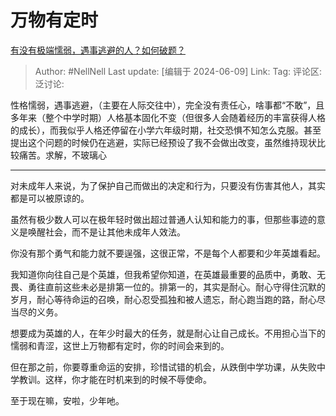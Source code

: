 # 万物有定时
[有没有极端懦弱，遇事逃避的人？如何破题？](https://www.zhihu.com/question/658396827/answer/3524867955)

> Author: #NellNell
> Last update: [编辑于 2024-06-09]
> Link:
> Tag:
> 评论区:
> 泛讨论:

性格懦弱，遇事逃避，（主要在人际交往中），完全没有责任心，啥事都“不敢”，且多年来（整个中学时期）人格基本固化不变（但很多人会随着经历的丰富获得人格的成长），而我似乎人格还停留在小学六年级时期，社交恐惧不知怎么克服。甚至提出这个问题的时候仍在逃避，实际已经预设了我不会做出改变，虽然维持现状比较痛苦。求解，不玻璃心

--------------------

对未成年人来说，为了保护自己而做出的决定和行为，只要没有伤害其他人，其实都是可以被原谅的。

虽然有极少数人可以在极年轻时做出超过普通人认知和能力的事，但那些事迹的意义是唤醒社会，而不是让其他未成年人效法。

你没有那个勇气和能力就不要逞强，这很正常，不是每个人都要和少年英雄看起。

我知道你向往自己是个英雄，但我希望你知道，在英雄最重要的品质中，勇敢、无畏、勇往直前这些未必是排第一位的。排第一的，其实是耐心。耐心守得住沉默的岁月，耐心等待命运的召唤，耐心忍受孤独和被人遗忘，耐心跑当跑的路，耐心尽当尽的义务。

想要成为英雄的人，在年少时最大的任务，就是耐心让自己成长。不用担心当下的懦弱和青涩，这世上万物都有定时，你的时间会来到的。

但在那之前，你要尊重命运的安排，珍惜试错的机会，从跌倒中学功课，从失败中学教训。这样，你才能在时机来到的时候不辱使命。

至于现在嘛，安啦，少年吔。
